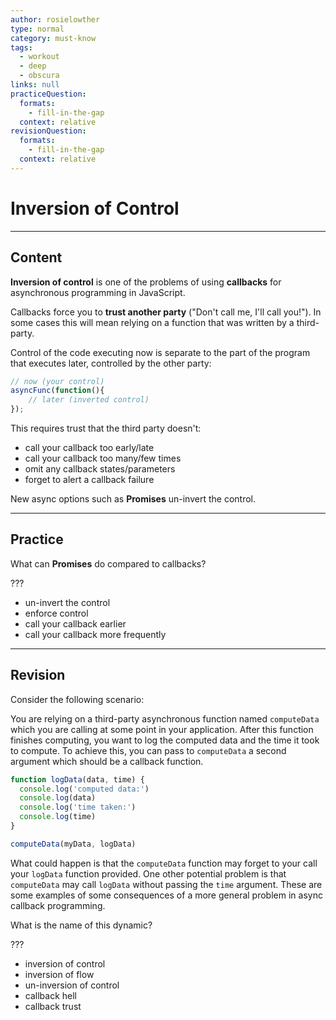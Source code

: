 ```yaml
---
author: rosielowther
type: normal
category: must-know
tags:
  - workout
  - deep
  - obscura
links: null
practiceQuestion:
  formats:
    - fill-in-the-gap
  context: relative
revisionQuestion:
  formats:
    - fill-in-the-gap
  context: relative
---
```


# Inversion of Control


---

## Content

**Inversion of control** is one of the problems of using **callbacks** for asynchronous programming in JavaScript.

Callbacks force you to **trust another party** ("Don't call me, I'll call you!"). In some cases this will mean relying on a function that was written by a third-party.

Control of the code executing now is separate to the part of the program that executes later, controlled by the other party:

```javascript
// now (your control)
asyncFunc(function(){
    // later (inverted control)
});
```

This requires trust that the third party doesn't:

- call your callback too early/late
- call your callback too many/few times
- omit any callback states/parameters
- forget to alert a callback failure

New async options such as **Promises** un-invert the control.


---

## Practice

What can **Promises** do compared to callbacks?

???

- un-invert the control
- enforce control
- call your callback earlier
- call your callback more frequently


---

## Revision

Consider the following scenario:

You are relying on a third-party asynchronous function named `computeData` which you are calling at some point in your application. After this function finishes computing, you want to log the computed data and the time it took to compute. To achieve this, you can pass to `computeData` a second argument which should be a callback function.

```javascript
function logData(data, time) {
  console.log('computed data:')
  console.log(data)
  console.log('time taken:')
  console.log(time)
}

computeData(myData, logData)
```

What could happen is that the `computeData` function may forget to your call your `logData` function provided. One other potential problem is that `computeData` may call `logData` without passing the `time` argument. These are some examples of some consequences of a more general problem in async callback programming.

What is the name of this dynamic?

???

- inversion of control
- inversion of flow
- un-inversion of control
- callback hell
- callback trust
